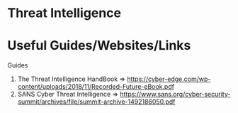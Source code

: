 # Threat Intelligence
# Useful Guides/Websites/Links

Guides
1) The Threat Intelligence HandBook => https://cyber-edge.com/wp-content/uploads/2018/11/Recorded-Future-eBook.pdf
2) SANS Cyber Threat Intelligence => https://www.sans.org/cyber-security-summit/archives/file/summit-archive-1492186050.pdf
